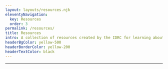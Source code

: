 ```yaml
---
layout: layouts/resources.njk
eleventyNavigation:
  key: Resources
  order: 3
permalink: /resources/
title: Resources
intro: A collection of resources created by the IDRC for learning about Inclusive Design theory and practice.
headerBgColor: yellow-500
headerBorderColor: yellow-200
headerTextColor: black
---
```

***
